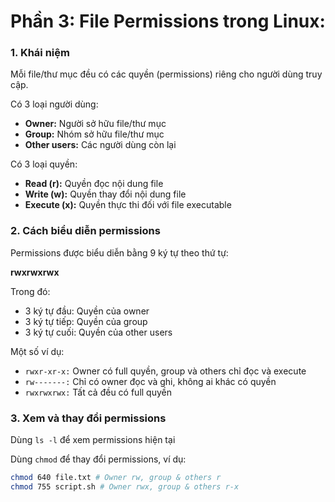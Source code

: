 
# Phần 3: File Permissions trong Linux:  


###  1. Khái niệm

Mỗi file/thư mục đều có các quyền (permissions) riêng cho người dùng truy cập.

Có 3 loại người dùng:

- **Owner:** Người sở hữu file/thư mục
- **Group:** Nhóm sở hữu file/thư mục
- **Other users:** Các người dùng còn lại

Có 3 loại quyền:

- **Read (r):** Quyền đọc nội dung file
- **Write (w):** Quyền thay đổi nội dung file
- **Execute (x):** Quyền thực thi đối với file executable

### 2. Cách biểu diễn permissions

Permissions được biểu diễn bằng 9 ký tự theo thứ tự:


**rwxrwxrwx**

Trong đó:

- 3 ký tự đầu: Quyền của owner
- 3 ký tự tiếp: Quyền của group
- 3 ký tự cuối: Quyền của other users

Một số ví dụ:

- `rwxr-xr-x:` Owner có full quyền, group và others chỉ đọc và execute
- `rw-------:` Chỉ có owner đọc và ghi, không ai khác có quyền
- `rwxrwxrwx:` Tất cả đều có full quyền

### 3. Xem và thay đổi permissions

Dùng `ls -l` để xem permissions hiện tại

Dùng `chmod` để thay đổi permissions, ví dụ:

```bash
chmod 640 file.txt # Owner rw, group & others r
chmod 755 script.sh # Owner rwx, group & others r-x
```
